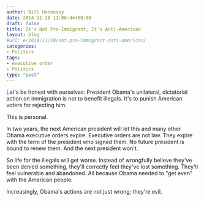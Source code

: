 ```yaml
---
author: Bill Hennessy
date: 2014-11-20 11:06:44+00:00
draft: false
title: It's Not Pro-Immigrant; It's Anti-American
layout: blog
#url: e/2014/11/20/not-pro-immigrant-anti-american/
categories:
- Politics
tags:
- executive order
- Politics
type: "post"
---
```


Let's be honest with ourselves: President Obama's unilateral, dictatorial action on immigration is not to benefit illegals. It's to punish American voters for rejecting him.

This is personal.

In two years, the next American president will let this and many other Obama executive orders expire. Executive orders are not law. They expire with the term of the president who signed them. No future president is bound to renew them. And the next president won't.

So life for the illegals will get worse. Instead of wrongfully believe they've been denied something, they'll correctly feel they've lost something. They'll feel vulnerable and abandoned. All because Obama needed to "get even" with the American people.

Increasingly, Obama's actions are not just wrong; they're evil.
